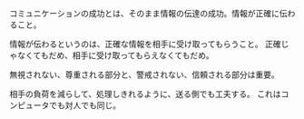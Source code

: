 コミュニケーションの成功とは、そのまま情報の伝達の成功。情報が正確に伝わること。

情報が伝わるというのは、正確な情報を相手に受け取ってもらうこと。
正確じゃなくてもだめ、相手に受け取ってもらえなくてもだめ。

無視されない、尊重される部分と、警戒されない、信頼される部分は重要。

相手の負荷を減らして、処理しきれるように、送る側でも工夫する。
これはコンピュータでも対人でも同じ。
